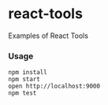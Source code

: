 react-tools
===========

Examples of React Tools

### Usage

```
npm install
npm start
open http://localhost:9000
npm test
```
